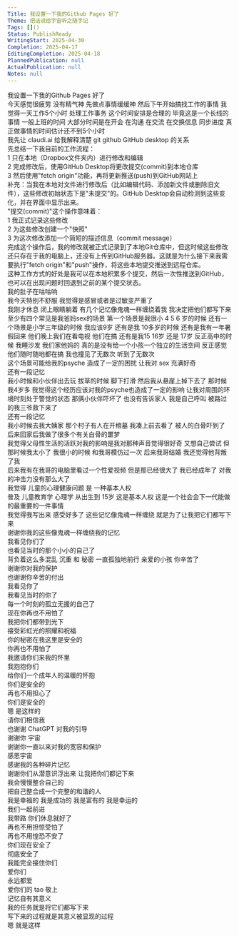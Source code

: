 ```yaml
---
Title: 我设置一下我的Github Pages 好了
Theme: 把话说给宇宙听之随手记
Tags: []()
Status: PublishReady
WritingStart: 2025-04-30
Completion: 2025-04-17
EditingCompletion: 2025-04-18
PlannedPublication: null
ActualPublication: null
Notes: null
---  
```

我设置一下我的Github Pages 好了    
今天感觉很疲劳 没有精气神 先做点事情缓缓神 然后下午开始搞找工作的事情 我觉得一天工作5个小时 处理工作事务 这个时间安排是合理的 毕竟这是一个长线的事情 一般上班的时间 大部分时间是在开会 在沟通 在交流 在交换信息 同步进度 真正做事情的时间估计还不到5个小时     
我先让 claudi.ai 给我解释清楚 git github GitHub desktop 的关系    
先总结一下我目前的工作流程：  
1   只在本地（Dropbox文件夹内）进行修改和编辑  
2   完成修改后，使用GitHub Desktop将更改提交(commit)到本地仓库  
3   然后使用"fetch origin"功能，再将更新推送(push)到GitHub网站上    
补充：当我在本地对文件进行修改后（比如编辑代码、添加新文件或删除旧文件），这些修改初始状态下是"未提交"的。GitHub Desktop会自动检测到这些变化，并在界面中显示出来。  
"提交(commit)"这个操作意味着：  
1   我正式记录这些修改  
2   为这些修改创建一个"快照"  
3   为这次修改添加一个简短的描述信息（commit message）  
完成这个操作后，我的修改就被正式记录到了本地Git仓库中，但这时候这些修改还只存在于我的电脑上，还没有上传到GitHub服务器。这就是为什么接下来我需要执行"fetch origin"和"push"操作，将这些本地提交推送到远程仓库。  
这种工作方式的好处是我可以在本地积累多个提交，然后一次性推送到GitHub，也可以在出现问题时回退到之前的某个提交状态。    
我的肚子在咕咕响    
我今天特别不舒服 我觉得是感冒或者是过敏变严重了     
我刚才休息 闭上眼睛躺着 有几个记忆像鬼魂一样缠绕着我 我决定把他们都写下来  
至少有四个常见是我爸妈sex的场景 第一个场景是我很小 4 5 6 岁的时候 还有一个场景是小学三年级的时候 我应该9岁 还有是我 10多岁的时候 还有是我有一年暑假回来 他们晚上我们在看电视 他们在搞 还有是我15 16岁 还是 17岁 反正高中的时候 我睡沙发 我们家他妈的 真的是没有给一个小孩一个独立的生活空间 反正感觉他们随时随地都在搞 我也撞见了无数次 听到了无数次  
这个场景可能给我的psyche 造成了一定的困扰 让我对 sex 充满好奇      
还有一段记忆  
我小时候和小伙伴出去玩 拔草的时候 脚下打滑 然后我从悬崖上掉下去了 那时候我4岁多 我觉得这个经历应该对我的psyche也造成了一定的影响 让我对周围的环境时刻处于警觉的状态 那俩小伙伴吓坏了 也没有告诉家人 我是自己呼叫 被路过的我三爷救下来了    
还有一段记忆  
我小时候去我大姨家 那个村子有人在开棺墓 我凑上前去看了 被人的白骨吓到了 后来回家后我做了很多个有关白骨的噩梦     
我觉得父母性生活的活跃对我的影响是我对那种声音觉得很好奇 又想自己尝试 但那时候我太小了 我很小的时候 和我哥模仿过一次 后来我哥结婚 我还觉得他背叛了我     
后来我有在我哥的电脑里看过一个性爱视频 但是那已经很大了 我已经成年了 对我的冲击力没有那么大了    
我觉得 儿童的心理健康问题 是 一种基本人权  
普及 儿童教育学 心理学 从出生到 15岁 这是基本人权 这是一个社会会下一代能做的最重要的一件事情    
我觉得我写出来 感受好多了 这些记忆像鬼魂一样缠绕 就是为了让我把它们都写下来    
谢谢你我的这些像鬼魂一样缠绕我的记忆  
我看见你们了  
也看见当时的那个小小的自己了  
背负着这么多混乱 沉重 和 秘密 一直孤独地前行 亲爱的小孩 你辛苦了  
谢谢你对我的保护  
也谢谢你辛苦的付出  
我看见你了  
我看见当时的你了  
每一个时刻的孤立无援的自己了  
现在你再也不用怕了  
我把你们都带到光下  
接受彩虹光的照耀和祝福  
你的秘密在我这里是安全的  
你再也不用怕了  
我邀请你们来我的怀里  
我抱抱你们  
给你们一个成年人的温暖的怀抱  
你们是安全的  
再也不用担心了  
你们是安全的    
嗯 是这样的  
请你们相信我     
也谢谢 ChatGPT 对我的引导  
谢谢你 宇宙  
谢谢你一直以来对我的宽容和保护  
感恩宇宙    
感谢我的各种碎片记忆  
谢谢你们从潜意识浮出来 让我把你们都记下来  
我会慢慢整合自己的  
把自己整合成一个完整的和谐的人  
我是幸福的 我是成功的 我是富有的 我是幸运的  
我们一起前进  
我带路 你们休息就好了  
再也不用担惊受怕了  
再也不用惶恐不安了  
你们现在安全了  
彻底安全了  
我能完全接住你们  
爱你们  
永远都爱    
爱你们的 tao 敬上    
记忆自有其意义  
我的任务就是将它们都写下来  
写下来的过程就是其意义被显现的过程  
嗯 就是这样     

